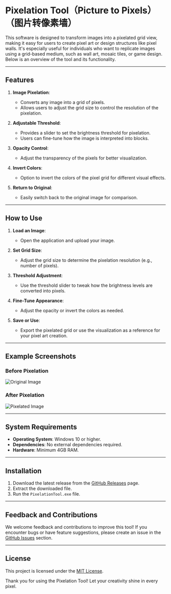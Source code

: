 # Pixelation Tool（Picture to Pixels）（图片转像素墙）

This software is designed to transform images into a pixelated grid view, making it easy for users to create pixel art or design structures like pixel walls. It's especially useful for individuals who want to replicate images using a grid-based medium, such as wall art, mosaic tiles, or game design. Below is an overview of the tool and its functionality.

---

## Features

1. **Image Pixelation**:
   - Converts any image into a grid of pixels.
   - Allows users to adjust the grid size to control the resolution of the pixelation.

2. **Adjustable Threshold**:
   - Provides a slider to set the brightness threshold for pixelation.
   - Users can fine-tune how the image is interpreted into blocks.

3. **Opacity Control**:
   - Adjust the transparency of the pixels for better visualization.

4. **Invert Colors**:
   - Option to invert the colors of the pixel grid for different visual effects.

5. **Return to Original**:
   - Easily switch back to the original image for comparison.

---

## How to Use

1. **Load an Image**:
   - Open the application and upload your image.

2. **Set Grid Size**:
   - Adjust the grid size to determine the pixelation resolution (e.g., number of pixels).

3. **Threshold Adjustment**:
   - Use the threshold slider to tweak how the brightness levels are converted into pixels.

4. **Fine-Tune Appearance**:
   - Adjust the opacity or invert the colors as needed.

5. **Save or Use**:
   - Export the pixelated grid or use the visualization as a reference for your pixel art creation.

---

## Example Screenshots

### Before Pixelation
![Original Image](path/to/before-image.png)

### After Pixelation
![Pixelated Image](path/to/after-image.png)

---

## System Requirements
- **Operating System**: Windows 10 or higher.
- **Dependencies**: No external dependencies required.
- **Hardware**: Minimum 4GB RAM.

---

## Installation
1. Download the latest release from the [GitHub Releases](https://github.com/your-repo/releases) page.
2. Extract the downloaded file.
3. Run the `PixelationTool.exe` file.

---

## Feedback and Contributions
We welcome feedback and contributions to improve this tool! If you encounter bugs or have feature suggestions, please create an issue in the [GitHub Issues](https://github.com/your-repo/issues) section.

---

## License
This project is licensed under the [MIT License](https://opensource.org/licenses/MIT).

Thank you for using the Pixelation Tool! Let your creativity shine in every pixel.

